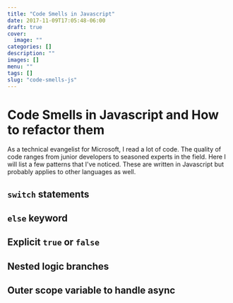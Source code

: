 ```yaml
---
title: "Code Smells in Javascript"
date: 2017-11-09T17:05:48-06:00
draft: true
cover:
  image: ""
categories: []
description: ""
images: []
menu: ""
tags: []
slug: "code-smells-js"
---
```


# Code Smells in Javascript and How to refactor them

As a technical evangelist for Microsoft, I read a lot of code. The quality of code ranges from junior developers to seasoned experts in the field. Here I will list a few patterns that I've noticed. These are written in Javascript but probably applies to other languages as well.

## `switch` statements

## `else` keyword

## Explicit `true` or `false`

## Nested logic branches

## Outer scope variable to handle async
